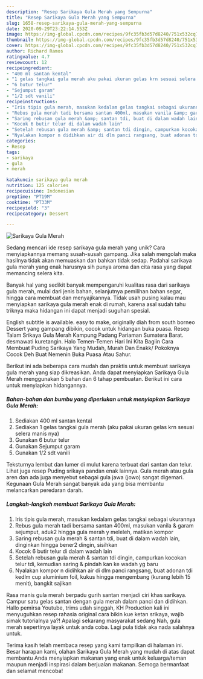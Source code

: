 ```yaml
---
description: "Resep Sarikaya Gula Merah yang Sempurna"
title: "Resep Sarikaya Gula Merah yang Sempurna"
slug: 1658-resep-sarikaya-gula-merah-yang-sempurna
date: 2020-09-29T23:22:14.553Z
image: https://img-global.cpcdn.com/recipes/9fc35fb3d57d8240/751x532cq70/sarikaya-gula-merah-foto-resep-utama.jpg
thumbnail: https://img-global.cpcdn.com/recipes/9fc35fb3d57d8240/751x532cq70/sarikaya-gula-merah-foto-resep-utama.jpg
cover: https://img-global.cpcdn.com/recipes/9fc35fb3d57d8240/751x532cq70/sarikaya-gula-merah-foto-resep-utama.jpg
author: Richard Ramos
ratingvalue: 4.7
reviewcount: 12
recipeingredient:
- "400 ml santan kental"
- "1 gelas tangkai gula merah aku pakai ukuran gelas krn sesuai selera manis nya"
- "6 butur telur"
- "Sejumput garam"
- "1/2 sdt vanili"
recipeinstructions:
- "Iris tipis gula merah, masukan kedalam gelas tangkai sebagai ukurannya"
- "Rebus gula merah tadi bersama santan 400ml, masukan vanila &amp; garam sejumput, aduk2 hingga gula merah y meleleh, matikan kompor"
- "Saring rebusan gula merah &amp; santan tdi, buat di dalam wadah lain, dinginkan hingga bener2 dingin, sisihkan"
- "Kocok 6 butir telur di dalam wadah lain"
- "Setelah rebusan gula merah &amp; santan tdi dingin, campurkan kocokan telur tdi, kemudian saring &amp; pindah kan ke wadah yg baru"
- "Nyalakan kompor n didihkan air di dlm panci rangsang, buat adonan tdi kedlm cup aluminium foil, kukus hingga mengembang (kurang lebih 15 menit), bangkit sajikan"
categories:
- Resep
tags:
- sarikaya
- gula
- merah

katakunci: sarikaya gula merah 
nutrition: 125 calories
recipecuisine: Indonesian
preptime: "PT19M"
cooktime: "PT33M"
recipeyield: "3"
recipecategory: Dessert

---
```



![Sarikaya Gula Merah](https://img-global.cpcdn.com/recipes/9fc35fb3d57d8240/751x532cq70/sarikaya-gula-merah-foto-resep-utama.jpg)

Sedang mencari ide resep sarikaya gula merah yang unik? Cara menyiapkannya memang susah-susah gampang. Jika salah mengolah maka hasilnya tidak akan memuaskan dan bahkan tidak sedap. Padahal sarikaya gula merah yang enak harusnya sih punya aroma dan cita rasa yang dapat memancing selera kita.

Banyak hal yang sedikit banyak mempengaruhi kualitas rasa dari sarikaya gula merah, mulai dari jenis bahan, selanjutnya pemilihan bahan segar, hingga cara membuat dan menyajikannya. Tidak usah pusing kalau mau menyiapkan sarikaya gula merah enak di rumah, karena asal sudah tahu triknya maka hidangan ini dapat menjadi suguhan spesial.

English subtitle is available. easy to make, originally diah from south borneo Dessert yang gampang dibikin, cocok untuk hidangan buka puasa. Resep Talam Srikaya Gula Merah Kampung Padang Pariaman Sumatera Barat. desmawati kuretangin. Halo Temen-Temen Hari Ini Kita Bagiin Cara Membuat Puding Sarikaya Yang Mudah, Murah Dan Enakk/ Pokoknya Cocok Deh Buat Nemenin Buka Puasa Atau Sahur.


Berikut ini ada beberapa cara mudah dan praktis untuk membuat sarikaya gula merah yang siap dikreasikan. Anda dapat menyiapkan Sarikaya Gula Merah menggunakan 5 bahan dan 6 tahap pembuatan. Berikut ini cara untuk menyiapkan hidangannya.

<!--inarticleads1-->

##### Bahan-bahan dan bumbu yang diperlukan untuk menyiapkan Sarikaya Gula Merah:

1. Sediakan 400 ml santan kental
1. Sediakan 1 gelas tangkai gula merah (aku pakai ukuran gelas krn sesuai selera manis nya)
1. Gunakan 6 butur telur
1. Gunakan Sejumput garam
1. Gunakan 1/2 sdt vanili


Teksturnya lembut dan lumer di mulut karena terbuat dari santan dan telur. Lihat juga resep Puding srikaya pandan enak lainnya. Gula merah atau gula aren dan ada juga menyebut sebagai gula jawa (jowo) sangat digemari. Kegunaan Gula Merah sangat banyak ada yang bisa membantu melancarkan peredaran darah. 

<!--inarticleads2-->

##### Langkah-langkah membuat Sarikaya Gula Merah:

1. Iris tipis gula merah, masukan kedalam gelas tangkai sebagai ukurannya
1. Rebus gula merah tadi bersama santan 400ml, masukan vanila &amp; garam sejumput, aduk2 hingga gula merah y meleleh, matikan kompor
1. Saring rebusan gula merah &amp; santan tdi, buat di dalam wadah lain, dinginkan hingga bener2 dingin, sisihkan
1. Kocok 6 butir telur di dalam wadah lain
1. Setelah rebusan gula merah &amp; santan tdi dingin, campurkan kocokan telur tdi, kemudian saring &amp; pindah kan ke wadah yg baru
1. Nyalakan kompor n didihkan air di dlm panci rangsang, buat adonan tdi kedlm cup aluminium foil, kukus hingga mengembang (kurang lebih 15 menit), bangkit sajikan


Rasa manis gula merah berpadu gurih santan menjadi ciri khas sarikaya. Campur satu gelas santan dengan gula merah dalam panci dan didihkan. Hallo pemirsa Youtube, trims udah singgah, KH Production kali ini menyuguhkan resep rahasia original cara bikin kue ketan srikaya, wajib simak tutorialnya ya?! Apalagi sekarang masyarakat sedang Nah, gula merah sepertinya layak untuk anda coba. Lagi pula tidak aka nada salahnya untuk. 

Terima kasih telah membaca resep yang kami tampilkan di halaman ini. Besar harapan kami, olahan Sarikaya Gula Merah yang mudah di atas dapat membantu Anda menyiapkan makanan yang enak untuk keluarga/teman maupun menjadi inspirasi dalam berjualan makanan. Semoga bermanfaat dan selamat mencoba!
